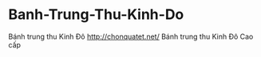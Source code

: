 Banh-Trung-Thu-Kinh-Do
======================

Bánh trung thu Kinh Đô http://chonquatet.net/ Bánh trung thu Kinh Đô Cao cấp
